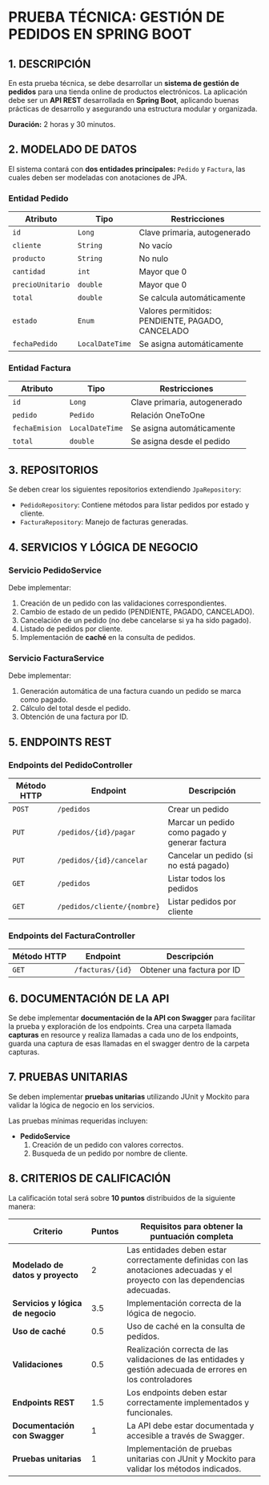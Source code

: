 # PRUEBA TÉCNICA: GESTIÓN DE PEDIDOS EN SPRING BOOT

## 1. DESCRIPCIÓN

En esta prueba técnica, se debe desarrollar un **sistema de gestión de pedidos** para una tienda online de productos electrónicos. La aplicación debe ser un **API REST** desarrollada en **Spring Boot**, aplicando buenas prácticas de desarrollo y asegurando una estructura modular y organizada.

**Duración:** 2 horas y 30 minutos.

## 2. MODELADO DE DATOS

El sistema contará con **dos entidades principales:** `Pedido` y `Factura`, las cuales deben ser modeladas con anotaciones de JPA.

### **Entidad Pedido**

| Atributo         | Tipo            | Restricciones                 |
|----------------|--------------|----------------------------|
| `id`          | `Long`        | Clave primaria, autogenerado |
| `cliente`     | `String`      | No vacío                     |
| `producto`    | `String`      | No nulo                      |
| `cantidad`    | `int`         | Mayor que 0                  |
| `precioUnitario` | `double`   | Mayor que 0                  |
| `total`       | `double`      | Se calcula automáticamente   |
| `estado`      | `Enum`      | Valores permitidos: PENDIENTE, PAGADO, CANCELADO |
| `fechaPedido` | `LocalDateTime` | Se asigna automáticamente |

### **Entidad Factura**

| Atributo         | Tipo            | Restricciones                 |
|----------------|--------------|----------------------------|
| `id`          | `Long`        | Clave primaria, autogenerado |
| `pedido`      | `Pedido`      | Relación OneToOne           |
| `fechaEmision` | `LocalDateTime` | Se asigna automáticamente |
| `total`       | `double`      | Se asigna desde el pedido   |

## 3. REPOSITORIOS

Se deben crear los siguientes repositorios extendiendo `JpaRepository`:

- `PedidoRepository`: Contiene métodos para listar pedidos por estado y cliente.
- `FacturaRepository`: Manejo de facturas generadas.

## 4. SERVICIOS Y LÓGICA DE NEGOCIO

### **Servicio PedidoService**

Debe implementar:

1. Creación de un pedido con las validaciones correspondientes.
2. Cambio de estado de un pedido (PENDIENTE, PAGADO, CANCELADO).
3. Cancelación de un pedido (no debe cancelarse si ya ha sido pagado).
4. Listado de pedidos por cliente.
5. Implementación de **caché** en la consulta de pedidos.

### **Servicio FacturaService**

Debe implementar:

1. Generación automática de una factura cuando un pedido se marca como pagado.
2. Cálculo del total desde el pedido.
3. Obtención de una factura por ID.

## 5. ENDPOINTS REST

### **Endpoints del PedidoController**

| Método HTTP | Endpoint                 | Descripción                         |
|-------------|------------------------|---------------------------------|
| `POST`     | `/pedidos`              | Crear un pedido                |
| `PUT`      | `/pedidos/{id}/pagar`   | Marcar un pedido como pagado y generar factura |
| `PUT`      | `/pedidos/{id}/cancelar` | Cancelar un pedido (si no está pagado) |
| `GET`      | `/pedidos`              | Listar todos los pedidos        |
| `GET`      | `/pedidos/cliente/{nombre}` | Listar pedidos por cliente |

### **Endpoints del FacturaController**

| Método HTTP | Endpoint            | Descripción                |
|-------------|-------------------|-------------------------|
| `GET`      | `/facturas/{id}`   | Obtener una factura por ID |

## 6. DOCUMENTACIÓN DE LA API

Se debe implementar **documentación de la API con Swagger** para facilitar la prueba y exploración de los endpoints.
Crea una carpeta llamada **capturas** en resource y realiza llamadas a cada uno de los endpoints, guarda una captura de esas llamadas en el swagger dentro de la carpeta capturas.

## 7. PRUEBAS UNITARIAS

Se deben implementar **pruebas unitarias** utilizando JUnit y Mockito para validar la lógica de negocio en los servicios.

Las pruebas mínimas requeridas incluyen:

- **PedidoService**
  1. Creación de un pedido con valores correctos.
  2. Busqueda de un pedido por nombre de cliente.

## 8. CRITERIOS DE CALIFICACIÓN

La calificación total será sobre **10 puntos** distribuidos de la siguiente manera:

| Criterio                         | Puntos | Requisitos para obtener la puntuación completa |
|---------------------------------|--------|------------------------------------------------|
| **Modelado de datos y proyecto**           | 2      | Las entidades deben estar correctamente definidas con las anotaciones adecuadas y el proyecto con las dependencias adecuadas. |
| **Servicios y lógica de negocio** | 3.5    | Implementación correcta de la lógica de negocio. |
| **Uso de caché** | 0.5    | Uso de caché en la consulta de pedidos. |
| **Validaciones** | 0.5    | Realización correcta de las validaciones de las entidades y gestión adecuada de errores en los controladores |
| **Endpoints REST**               | 1.5    | Los endpoints deben estar correctamente implementados y funcionales. |
| **Documentación con Swagger**    | 1      | La API debe estar documentada y accesible a través de Swagger. |
| **Pruebas unitarias**            | 1      | Implementación de pruebas unitarias con JUnit y Mockito para validar los métodos indicados. |

